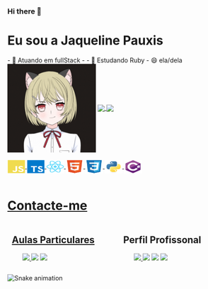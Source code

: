 ### Hi there 👋
<h1> Eu sou a Jaqueline Pauxis </h1>
- 🔭 Atuando em fullStack
- 
- 🌱 Estudando Ruby
- 😄 ela/dela

<div>
<img align="center" width="200" height="200" src="media/gifme.gif">
  <a href="https://github.com/JaquelinePauxis">
  <img height="180em"   align="center" src="https://github-readme-stats.vercel.app/api?username=jaquelinepauxis&show_icons=true&theme=jolly&include_all_commits=true&count_private=true"/>
  <img height="180em"  align="center" src="https://github-readme-stats.vercel.app/api/top-langs/?username=jaquelinepauxis&&layout=compact&hide=shell&theme=jolly"/>
  
</div>
  
  
<div style="display: inline_block">
<div style="display: inline_block"><br>
  <img align="center" alt="Rafa-Js" height="30" width="40" src="https://raw.githubusercontent.com/devicons/devicon/master/icons/javascript/javascript-plain.svg">
  <img align="center" alt="Rafa-Ts" height="30" width="40" src="https://raw.githubusercontent.com/devicons/devicon/master/icons/typescript/typescript-plain.svg">
  <img align="center" alt="Rafa-React" height="30" width="40" src="https://raw.githubusercontent.com/devicons/devicon/master/icons/react/react-original.svg">
  <img align="center" alt="Rafa-HTML" height="30" width="40" src="https://raw.githubusercontent.com/devicons/devicon/master/icons/html5/html5-original.svg">
  <img align="center" alt="Rafa-CSS" height="30" width="40" src="https://raw.githubusercontent.com/devicons/devicon/master/icons/css3/css3-original.svg">
  <img align="center" alt="Rafa-Python" height="30" width="40" src="https://raw.githubusercontent.com/devicons/devicon/master/icons/python/python-original.svg">
  <img align="center" alt="Rafa-Csharp" height="30" width="40" src="https://raw.githubusercontent.com/devicons/devicon/master/icons/csharp/csharp-original.svg">
</div>
<div style="display: inline_block"><br>
</div>
</div>
  

#  Contacte-me

<div style="display: flex; justify-content: space-between;">

  <div style="width: 48%;">
    <h2>Aulas Particulares </h2> 
    <ul>
     <a href="https://www.linkedin.com/in/rafaella-ballerini-45875016a" target="_blank"><img src="https://img.shields.io/badge/-LinkedIn-%230077B5?style=for-the-badge&logo=linkedin&logoColor=white" target="_blank">
  <a href="https://instagram.com/rafaballerini" target="_blank"><img src="https://img.shields.io/badge/-Instagram-%23E4405F?style=for-the-badge&logo=instagram&logoColor=white" target="_blank"></a>
<a href="https://discord.gg/wagxzStdcR" target="_blank"><img src="https://img.shields.io/badge/WhatsApp-25D366?style=for-the-badge&logo=whatsapp&logoColor=white"></a>
    </ul>
  </div>

  <div style="width: 48%;">
    <h2>Perfil Profissonal</h2>
    <ul>
   <a href="https://www.linkedin.com/in/rafaella-ballerini-45875016a" target="_blank"><img src="https://img.shields.io/badge/-LinkedIn-%230077B5?style=for-the-badge&logo=linkedin&logoColor=white" target="_blank">
 <a href="https://instagram.com/rafaballerini" target="_blank"><img src="https://img.shields.io/badge/-Instagram-%23E4405F?style=for-the-badge&logo=instagram&logoColor=white" target="_blank"></a>
 </a>
       <a href="https://discord.gg/wagxzStdcR" target="_blank"><img src="https://img.shields.io/badge/Discord-7289DA?style=for-the-badge&logo=discord&logoColor=white" target="_blank"></a>
   <a href = "mailto:contatorafaballerini@gmail.com"><img src="https://img.shields.io/badge/-Gmail-%23333?style=for-the-badge&logo=gmail&logoColor=white" target="_blank"></a>
    </ul>
  </div>

</div> 
</div>
 

  ![Snake animation](https://github.com/JaquelinePauxis/Jaquelinepauxis/blob/output/github-contribution-grid-snake.svg) 
    </div>





